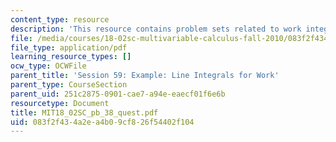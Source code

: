 ```yaml
---
content_type: resource
description: 'This resource contains problem sets related to work integrals. '
file: /media/courses/18-02sc-multivariable-calculus-fall-2010/083f2f434a2ea4b09cf826f54402f104_MIT18_02SC_pb_38_quest.pdf
file_type: application/pdf
learning_resource_types: []
ocw_type: OCWFile
parent_title: 'Session 59: Example: Line Integrals for Work'
parent_type: CourseSection
parent_uid: 251c2875-0901-cae7-a94e-eaecf01f6e6b
resourcetype: Document
title: MIT18_02SC_pb_38_quest.pdf
uid: 083f2f43-4a2e-a4b0-9cf8-26f54402f104
---
```

